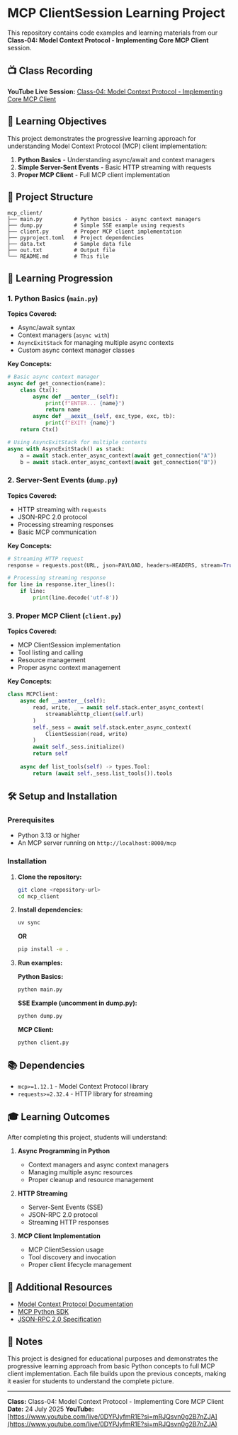 # MCP ClientSession Learning Project

This repository contains code examples and learning materials from our **Class-04: Model Context Protocol - Implementing Core MCP Client** session.

## 📺 Class Recording

**YouTube Live Session:** [Class-04: Model Context Protocol - Implementing Core MCP Client](https://www.youtube.com/live/0DYPJyfmR1E?si=mRJQsvn0g2B7nZJA)

## 🎯 Learning Objectives

This project demonstrates the progressive learning approach for understanding Model Context Protocol (MCP) client implementation:

1. **Python Basics** - Understanding async/await and context managers
2. **Simple Server-Sent Events** - Basic HTTP streaming with requests
3. **Proper MCP Client** - Full MCP client implementation

## 📁 Project Structure

```
mcp_client/
├── main.py          # Python basics - async context managers
├── dump.py          # Simple SSE example using requests
├── client.py        # Proper MCP client implementation
├── pyproject.toml   # Project dependencies
├── data.txt         # Sample data file
├── out.txt          # Output file
└── README.md        # This file
```

## 🚀 Learning Progression

### 1. Python Basics (`main.py`)

**Topics Covered:**
- Async/await syntax
- Context managers (`async with`)
- `AsyncExitStack` for managing multiple async contexts
- Custom async context manager classes

**Key Concepts:**
```python
# Basic async context manager
async def get_connection(name):
    class Ctx():
        async def __aenter__(self):
            print(f"ENTER... {name}")
            return name
        async def __aexit__(self, exc_type, exc, tb):
            print(f"EXIT! {name}")
    return Ctx()

# Using AsyncExitStack for multiple contexts
async with AsyncExitStack() as stack:
    a = await stack.enter_async_context(await get_connection("A"))
    b = await stack.enter_async_context(await get_connection("B"))
```

### 2. Server-Sent Events (`dump.py`)

**Topics Covered:**
- HTTP streaming with `requests`
- JSON-RPC 2.0 protocol
- Processing streaming responses
- Basic MCP communication

**Key Concepts:**
```python
# Streaming HTTP request
response = requests.post(URL, json=PAYLOAD, headers=HEADERS, stream=True)

# Processing streaming response
for line in response.iter_lines():
    if line:
        print(line.decode('utf-8'))
```

### 3. Proper MCP Client (`client.py`)

**Topics Covered:**
- MCP ClientSession implementation
- Tool listing and calling
- Resource management
- Proper async context management

**Key Concepts:**
```python
class MCPClient:
    async def __aenter__(self):
        read, write, _ = await self.stack.enter_async_context(
            streamablehttp_client(self.url)
        )
        self._sess = await self.stack.enter_async_context(
            ClientSession(read, write)
        )
        await self._sess.initialize()
        return self
    
    async def list_tools(self) -> types.Tool:
        return (await self._sess.list_tools()).tools
```

## 🛠️ Setup and Installation

### Prerequisites
- Python 3.13 or higher
- An MCP server running on `http://localhost:8000/mcp`

### Installation

1. **Clone the repository:**
   ```bash
   git clone <repository-url>
   cd mcp_client
   ```

2. **Install dependencies:**
   ```bash
   uv sync
   ```

    **OR**

   ```bash
   pip install -e .
   ```

3. **Run examples:**

   **Python Basics:**
   ```bash
   python main.py
   ```

   **SSE Example (uncomment in dump.py):**
   ```bash
   python dump.py
   ```

   **MCP Client:**
   ```bash
   python client.py
   ```

## 📚 Dependencies

- `mcp>=1.12.1` - Model Context Protocol library
- `requests>=2.32.4` - HTTP library for streaming

## 🎓 Learning Outcomes

After completing this project, students will understand:

1. **Async Programming in Python**
   - Context managers and async context managers
   - Managing multiple async resources
   - Proper cleanup and resource management

2. **HTTP Streaming**
   - Server-Sent Events (SSE)
   - JSON-RPC 2.0 protocol
   - Streaming HTTP responses

3. **MCP Client Implementation**
   - MCP ClientSession usage
   - Tool discovery and invocation
   - Proper client lifecycle management

## 🔗 Additional Resources

- [Model Context Protocol Documentation](https://modelcontextprotocol.io/)
- [MCP Python SDK](https://github.com/modelcontextprotocol/python-sdk)
- [JSON-RPC 2.0 Specification](https://www.jsonrpc.org/specification)

## 📝 Notes

This project is designed for educational purposes and demonstrates the progressive learning approach from basic Python concepts to full MCP client implementation. Each file builds upon the previous concepts, making it easier for students to understand the complete picture.

---
  
**Class:** Class-04: Model Context Protocol - Implementing Core MCP Client  
**Date:** 24 July 2025 
**YouTube:** [https://www.youtube.com/live/0DYPJyfmR1E?si=mRJQsvn0g2B7nZJA](https://www.youtube.com/live/0DYPJyfmR1E?si=mRJQsvn0g2B7nZJA)
